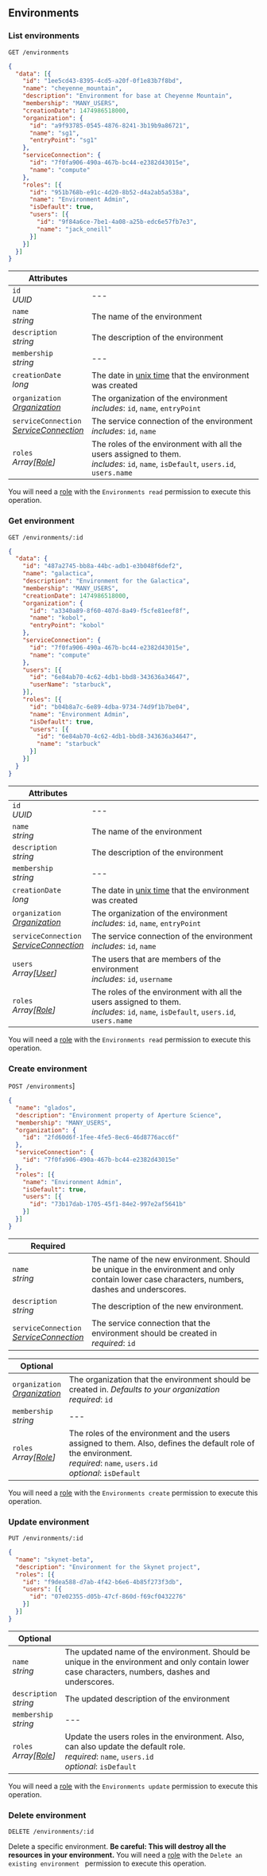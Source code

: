 ## Environments

<!-------------------- LIST ENVIRONMENTS -------------------->

### List environments

`GET /environments`

```json
{
  "data": [{
    "id": "1ee5cd43-8395-4cd5-a20f-0f1e83b7f8bd",
    "name": "cheyenne_mountain",
    "description": "Environment for base at Cheyenne Mountain",
    "membership": "MANY_USERS",
    "creationDate": 1474986518000,
    "organization": {
      "id": "a9f93785-0545-4876-8241-3b19b9a86721",
      "name": "sg1",
      "entryPoint": "sg1"
    },
    "serviceConnection": {
      "id": "7f0fa906-490a-467b-bc44-e2382d43015e",
      "name": "compute"
    },
    "roles": [{
      "id": "951b768b-e91c-4d20-8b52-d4a2ab5a538a",
      "name": "Environment Admin",
      "isDefault": true,
      "users": [{
        "id": "9f84a6ce-7be1-4a08-a25b-edc6e57fb7e3",
        "name": "jack_oneill"
      }]
    }]
  }]
}
```

Attributes | &nbsp;
---------- | -----------
`id`<br/>*UUID* | ---
`name`<br/>*string* | The name of the environment
`description`<br/>*string* | The description of the environment
`membership`<br/>*string* | ---
`creationDate`<br/>*long* | The date in [unix time](#https://en.wikipedia.org/wiki/Unix_time) that the environment was created
`organization`<br/>*[Organization](#organizations)* | The organization of the environment<br/>*includes*: `id`, `name`, `entryPoint`
`serviceConnection`<br/>*[ServiceConnection](#serviceConnections)* | The service connection of the environment<br/>*includes*: `id`, `name`
`roles`<br/>*Array[[Role](#roles)]* | The roles of the environment with all the users assigned to them.<br/>*includes*: `id`, `name`, `isDefault`, `users.id`, `users.name`


You will need a [role](#roles) with the `Environments read` permission to execute this operation.


<!-------------------- GET ENVIRONMENT -------------------->

### Get environment

`GET /environments/:id`

```json
{
  "data": {
    "id": "487a2745-bb8a-44bc-adb1-e3b048f6def2",
    "name": "galactica",
    "description": "Environment for the Galactica",
    "membership": "MANY_USERS",
    "creationDate": 1474986518000,
    "organization": {
      "id": "a3340a89-8f60-407d-8a49-f5cfe81eef8f",
      "name": "kobol",
      "entryPoint": "kobol"
    },
    "serviceConnection": {
      "id": "7f0fa906-490a-467b-bc44-e2382d43015e",
      "name": "compute"
    },
    "users": [{
      "id": "6e84ab70-4c62-4db1-bbd8-343636a34647",
      "userName": "starbuck",
    }],
    "roles": [{
      "id": "b04b8a7c-6e89-4dba-9734-74d9f1b7be04",
      "name": "Environment Admin",
      "isDefault": true,
      "users": [{
        "id": "6e84ab70-4c62-4db1-bbd8-343636a34647",
        "name": "starbuck"
      }]
    }]
  }
}
```

Attributes | &nbsp;
---------- | -----------
`id`<br/>*UUID* | ---
`name`<br/>*string* | The name of the environment
`description`<br/>*string* | The description of the environment
`membership`<br/>*string* | ---
`creationDate`<br/>*long* | The date in [unix time](#https://en.wikipedia.org/wiki/Unix_time) that the environment was created
`organization`<br/>*[Organization](#organizations)* | The organization of the environment<br/>*includes*: `id`, `name`, `entryPoint`
`serviceConnection`<br/>*[ServiceConnection](#serviceConnections)* | The service connection of the environment<br/>*includes*: `id`, `name`
`users`<br/>*Array[[User](#users)]* | The users that are members of the environment<br/>*includes*: `id`, `username`
`roles`<br/>*Array[[Role](#roles)]* | The roles of the environment with all the users assigned to them.<br/>*includes*: `id`, `name`, `isDefault`, `users.id`, `users.name`


You will need a [role](#roles) with the `Environments read` permission to execute this operation.


<!-------------------- CREATE ENVIRONMENT -------------------->


### Create environment

`POST /environments`]

```json
{
  "name": "glados",
  "description": "Environment property of Aperture Science",
  "membership": "MANY_USERS",
  "organization": {
    "id": "2fd60d6f-1fee-4fe5-8ec6-46d8776acc6f"
  },
  "serviceConnection": {
    "id": "7f0fa906-490a-467b-bc44-e2382d43015e"
  },
  "roles": [{
    "name": "Environment Admin",
    "isDefault": true,
    "users": [{
      "id": "73b17dab-1705-45f1-84e2-997e2af5641b"
    }]
  }]
}
```


Required | &nbsp;
-------- | -----------
`name`<br/>*string* | The name of the new environment. Should be unique in the environment and only contain lower case characters, numbers, dashes and underscores.
`description`<br/>*string* | The description of the new environment.
`serviceConnection`<br/>*[ServiceConnection](#serviceConnections)* | The service connection that the environment should be created in<br/>*required*: `id`

Optional | &nbsp;
-------- | -----------
`organization`<br/>*[Organization](#organizations)* | The organization that the environment should be created in. *Defaults to your organization*<br/>*required*: `id`
`membership`<br/>*string* | ---
`roles`<br/>*Array[[Role](#roles)]* | The roles of the environment and the users assigned to them. Also, defines the default role of the environment.<br/>*required*: `name`, `users.id`<br/>*optional*: `isDefault`


You will need a [role](#roles) with the `Environments create` permission to execute this operation.


<!-------------------- UPDATE ENVIRONMENT -------------------->


### Update environment

`PUT /environments/:id`

```json
{
  "name": "skynet-beta",
  "description": "Environment for the Skynet project",
  "roles": [{
    "id": "f9dea588-d7ab-4f42-b6e6-4b85f273f3db",
    "users": [{
      "id": "07e02355-d05b-47cf-860d-f69cf0432276"
    }]
  }]
}
```


Optional | &nbsp;
-------- | -----------
`name`<br/>*string* | The updated name of the environment. Should be unique in the environment and only contain lower case characters, numbers, dashes and underscores.
`description`<br/>*string* | The updated description of the environment
`membership`<br/>*string* | ---
`roles`<br/>*Array[[Role](#roles)]* | Update the users roles in the environment. Also, can also update the default role.<br/>*required*: `name`, `users.id`<br/>*optional*: `isDefault`


You will need a [role](#roles) with the `Environments update` permission to execute this operation.

<!-------------------- DELETE ENVIRONMENT -------------------->


### Delete environment

`DELETE /environments/:id`

Delete a specific environment. **Be careful: This will destroy all the resources in your environment.** You will need a [role](#roles) with the `Delete an existing environment	` permission to execute this operation.
